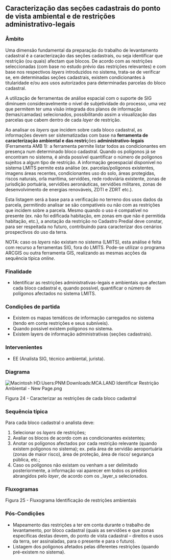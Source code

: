 ## Caracterização das seções cadastrais do ponto de vista ambiental e de restrições administrativo-legais

### Âmbito

Uma dimensão fundamental da preparação do trabalho de levantamento cadastral é a caracterização das seções cadastrais, ou seja identificar que restrição \(ou quais\) afectam que blocos. De acordo com as restrições seleccionadas \(com base no estudo prévio das restrições relevantes\) e com base nos respectivos _layers_ introduzidos no sistema, trata-se de verificar se, em determinadas seções cadastrais, existem condicionantes à titularidade e/ou aos usos autorizados para determinadas parcelas do bloco cadastral.

A utilização de ferramentas de análise espacial com o suporte de SIG diminuem consideravelmente o nível de subjetividade do processo, uma vez que permitem ter uma visão integrada dos planos de informação \(temas/camadas\) selecionados, possibilitando assim a visualização das parcelas que cabem dentro de cada _layer_ de restrição.

Ao analisar os _layers_ que incidem sobre cada bloco cadastral, as informações devem ser sistematizadas com base na **ferramenta de caracterização ambiental e das restri**ções **administrativo-legais** \(Ferramenta AMB 1\): a ferramenta permite listar todos as condicionantes em presença num determinado bloco cadastral. Quando os polígonos já se encontram no sistema, é ainda possível quantificar o número de polígonos sujeitos a algum tipo de restrição. A informação geoespacial disponível no sistema LMITS permite esta análise \(ex. parcelas/polígonos existentes, imagens áreas recentes, condicionantes uso do solo, áreas protegidas, riscos naturais, orla marítima, servidões, rede rodoviária existente, zonas de jurisdição portuária, servidões aeronáuticas, servidões militares, zonas de desenvolvimento de energias renováveis, ZDTI e ZDRT etc.\).

Esta listagem será a base para a verificação no terreno dos usos dados da parcela, permitindo analisar se são compatíveis ou não com as restrições que incidem sobre a parcela. Mesmo quando o uso é compatível no presente \(ex. não foi edificada habitação, em zonas em que não é permitida habitação, etc.\), a anotação da restrição no Cadastro Predial deve constar, para ser respeitada no futuro, contribuindo para caracterizar dos cenários prospectivos do uso da terra.

NOTA: caso os _layers_ não existam no sistema \(LMITS\), esta análise é feita com recurso a ferramentas SIG, fora do LMITS. Pode-se utilizar o programa ARCGIS ou outra ferramenta GIS, realizando as mesmas acções da sequência típica _online_.

### Finalidade

* Identificar as restrições administrativas-legais e ambientais que afectam cada bloco cadastral e, quando possível, quantificar o número de polígonos afectados no sistema LMITS.

### Condições de partida

* Existem os mapas temáticos de informação carregados no sistema \(tendo em conta restrições e seus subníveis\).
* Quando possível existem polígonos no sistema.
* Existem layers de informação administrativas \(seções cadastrais\).

### Intervenientes

* EE \(Analista SIG, técnico ambiental, jurista\).

### Diagrama

![Macintosh HD:Users:PNM:Downloads:MCA.LAND Identificar Restrição Ambiental - New Page.png](../assets/macintosh_hduserspnmdownloadsmc.png)

Figura 24 - Caracterizar as restrições de cada bloco cadastral

### Sequência típica

Para cada bloco cadastral o analista deve:

1. Selecionar os _layers_ de restrições;
2. Avaliar os blocos de acordo com as condicionantes existentes;
3. Anotar os polígonos afectados por cada restrição relevante \(quando existem polígonos no sistema\); ex. pela área de servidão aeroportuária \(zonas de maior risco\), área de proteção, área de risco/ segurança pública, etc.;
4. Caso os polígonos não existam ou venham a ser delimitado posteriormente, a informação vai aparecer em todos os prédios abrangidos pelo _layer_, de acordo com os \_layer\_s selecionados.

### Fluxogramas

Figura 25 - Fluxograma Identificação de restrições ambientais

### Pós-Condições

* Mapeamento das restrições a ter em conta durante o trabalho de levantamento, por bloco cadastral \(quais as servidões e que zonas especificas destas devem, do ponto de vista cadastral – direitos e usos da terra, ser assinaladas, para o presente e para o futuro\).
* Listagem dos polígonos afetados pelas diferentes restrições \(quando pré-existem no sistema\).



